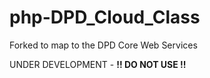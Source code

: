 # php-DPD_Cloud_Class

Forked to map to the DPD Core Web Services

UNDER DEVELOPMENT - **!! DO NOT USE !!**
